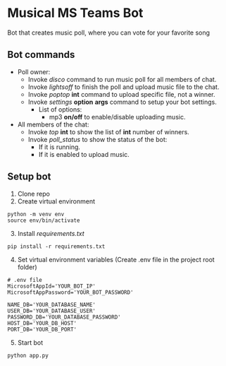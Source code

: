# Musical MS Teams Bot
Bot that creates music poll, where you can vote for your favorite song
## Bot commands
* Poll owner:
	* Invoke *disco* command to run music poll for all members of chat.
	* Invoke *lightsoff* to finish the poll and upload music file to the chat.
	* Invoke *poptop* **int** command to upload specific file, not a winner.
	* Invoke *settings* **option** **args** command to setup your bot settings.
		* List of options:
			* mp3 **on/off** to enable/disable uploading music.
* All members of the chat:
	* Invoke *top* **int** to show the list of **int** number of winners.
	* Invoke *poll_status* to show the status of the bot:
		* If it is running.
		* If it is enabled to upload music.
## Setup bot
1. Clone repo
2. Create virtual environment
```
python -m venv env
source env/bin/activate
```
3. Install *requirements.txt*
```
pip install -r requirements.txt
```
4. Set virtual environment variables (Create .env file in the project root folder)
```
# .env file
MicrosoftAppId='YOUR_BOT_IP'
MicrosoftAppPassword='YOUR_BOT_PASSWORD'

NAME_DB='YOUR_DATABASE_NAME'
USER_DB='YOUR_DATABASE_USER'
PASSWORD_DB='YOUR_DATABASE_PASSWORD'
HOST_DB='YOUR_DB_HOST'
PORT_DB='YOUR_DB_PORT'
```
5. Start bot
```
python app.py
```
